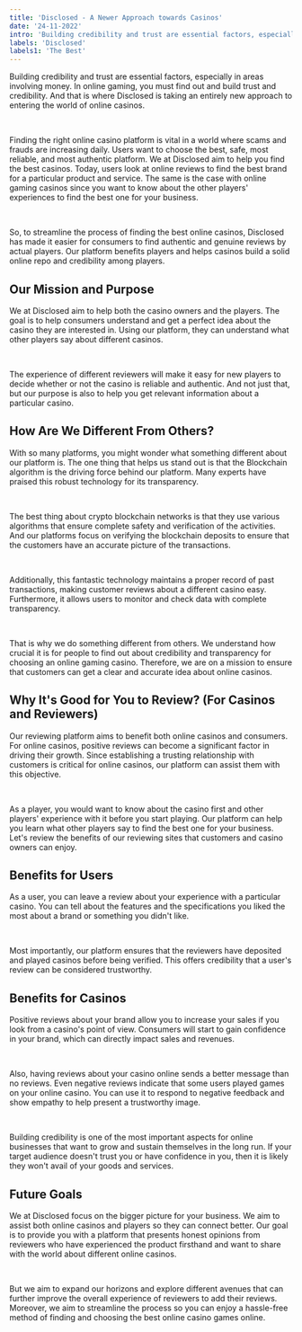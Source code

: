 ```yaml
---
title: 'Disclosed - A Newer Approach towards Casinos'
date: '24-11-2022'
intro: 'Building credibility and trust are essential factors, especially in areas involving money. In online gaming, you must find out and build trust and credibility. And that is where Disclosed is taking an entirely new approach to entering the world of online casinos.'
labels: 'Disclosed'
labels1: 'The Best'
---
```


Building credibility and trust are essential factors, especially in areas involving money. In online gaming, you must find out and build trust and credibility. And that is where Disclosed is taking an entirely new approach to entering the world of online casinos. 

&nbsp;

Finding the right online casino platform is vital in a world where scams and frauds are increasing daily. Users want to choose the best, safe, most reliable, and most authentic platform. We at Disclosed aim to help you find the best casinos. 
Today, users look at online reviews to find the best brand for a particular product and service. The same is the case with online gaming casinos since you want to know about the other players' experiences to find the best one for your business. 

&nbsp;

So, to streamline the process of finding the best online casinos, Disclosed has made it easier for consumers to find authentic and genuine reviews by actual players. Our platform benefits players and helps casinos build a solid online repo and credibility among players. 

## Our Mission and Purpose

We at Disclosed aim to help both the casino owners and the players. The goal is to help consumers understand and get a perfect idea about the casino they are interested in. Using our platform, they can understand what other players say about different casinos. 

&nbsp;

The experience of different reviewers will make it easy for new players to decide whether or not the casino is reliable and authentic. And not just that, but our purpose is also to help you get relevant information about a particular casino.

## How Are We Different From Others?

With so many platforms, you might wonder what something different about our platform is. The one thing that helps us stand out is that the Blockchain algorithm is the driving force behind our platform. Many experts have praised this robust technology for its transparency. 

&nbsp;

The best thing about crypto blockchain networks is that they use various algorithms that ensure complete safety and verification of the activities. And our platforms focus on verifying the blockchain deposits to ensure that the customers have an accurate picture of the transactions. 

&nbsp;

Additionally, this fantastic technology maintains a proper record of past transactions, making customer reviews about a different casino easy. Furthermore, it allows users to monitor and check data with complete transparency.

&nbsp;

That is why we do something different from others. We understand how crucial it is for people to find out about credibility and transparency for choosing an online gaming casino. Therefore, we are on a mission to ensure that customers can get a clear and accurate idea about online casinos. 

## Why It's Good for You to Review? (For Casinos and Reviewers)

Our reviewing platform aims to benefit both online casinos and consumers. For online casinos, positive reviews can become a significant factor in driving their growth. Since establishing a trusting relationship with customers is critical for online casinos, our platform can assist them with this objective. 

&nbsp;

As a player, you would want to know about the casino first and other players' experience with it before you start playing. Our platform can help you learn what other players say to find the best one for your business. Let's review the benefits of our reviewing sites that customers and casino owners can enjoy.  

## Benefits for Users 

As a user, you can leave a review about your experience with a particular casino. You can tell about the features and the specifications you liked the most about a brand or something you didn't like. 

&nbsp;

Most importantly, our platform ensures that the reviewers have deposited and played casinos before being verified. This offers credibility that a user's review can be considered trustworthy.

## Benefits for Casinos

Positive reviews about your brand allow you to increase your sales if you look from a casino's point of view. Consumers will start to gain confidence in your brand, which can directly impact sales and revenues. 

&nbsp;

Also, having reviews about your casino online sends a better message than no reviews. Even negative reviews indicate that some users played games on your online casino. You can use it to respond to negative feedback and show empathy to help present a trustworthy image.

&nbsp;

Building credibility is one of the most important aspects for online businesses that want to grow and sustain themselves in the long run. If your target audience doesn't trust you or have confidence in you, then it is likely they won't avail of your goods and services.

## Future Goals

We at Disclosed focus on the bigger picture for your business. We aim to assist both online casinos and players so they can connect better. Our goal is to provide you with a platform that presents honest opinions from reviewers who have experienced the product firsthand and want to share with the world about different online casinos. 

&nbsp;

But we aim to expand our horizons and explore different avenues that can further improve the overall experience of reviewers to add their reviews. Moreover, we aim to streamline the process so you can enjoy a hassle-free method of finding and choosing the best online casino games online. 
